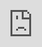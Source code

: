 ```yaml
---
layout: HackTheBox
title:  "HackTheBox - Nibbles"
date:   2021-02-12 19:44:00 +0000
categories: Walkthrough HackTheBox
---
```

<p style="font-family:arial;">HackTheBox Nibbles<br><br>
</p>
<iframe src="https://drive.google.com/file/d/1-o66TpRrxYsnSxHUypl6OzEn1_kcoo6c/preview" style="position:fixed; top:0px; left:0px; bottom:0px; right:0px; width:100%; height:100%; border:none; margin:0; padding:0; overflow:hidden; z-index:999999;"></iframe>
